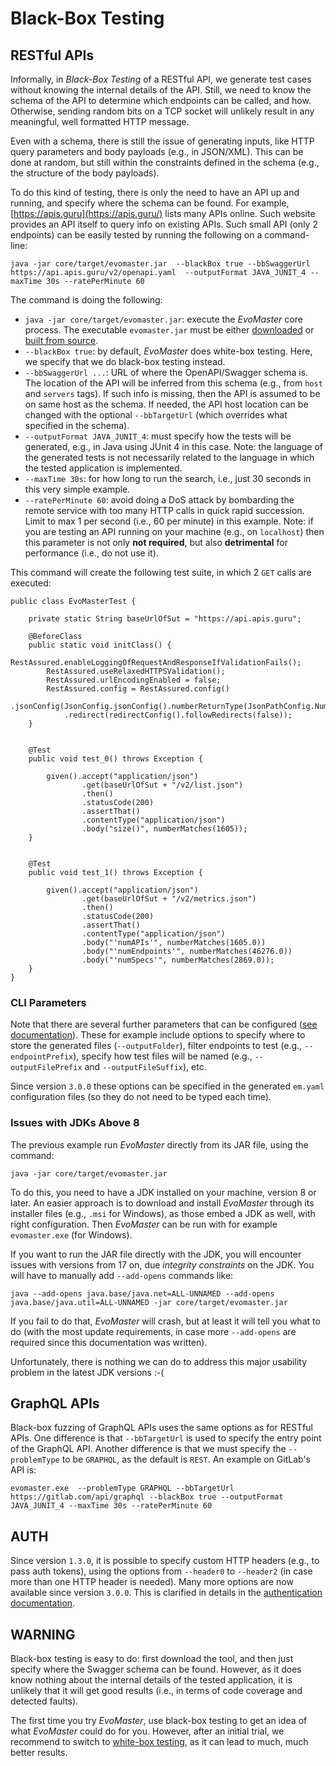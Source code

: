 # Black-Box Testing

## RESTful APIs

Informally, in *Black-Box Testing* of a RESTful API, we generate test cases without
knowing the internal details of the API.
Still, we need to know the schema of the API to determine which endpoints can be called,
and how.
Otherwise, sending random bits on a TCP socket will unlikely result in any meaningful, 
well formatted HTTP message.

Even with a schema, there is still the issue of generating inputs, like HTTP query parameters
and body payloads (e.g., in JSON/XML).
This can be done at random, but still within the constraints defined in the schema (e.g., the 
structure of the body payloads). 


To do this kind of testing, there is only the need to have an API up and running, and specify
where the schema can be found.
For example, [https://apis.guru](https://apis.guru/) lists many APIs online. 
Such website provides an API itself to query info on existing APIs.
Such small API (only 2 endpoints) can be easily tested by running the following on a command-line: 

```
java -jar core/target/evomaster.jar  --blackBox true --bbSwaggerUrl https://api.apis.guru/v2/openapi.yaml  --outputFormat JAVA_JUNIT_4 --maxTime 30s --ratePerMinute 60
```

The command is doing the following:

* `java -jar core/target/evomaster.jar`: execute the _EvoMaster_ core process. 
  The executable `evomaster.jar` must be either [downloaded](download.md) 
  or [built from source](build.md).
* `--blackBox true`: by default, _EvoMaster_ does white-box testing. Here, we specify that
  we do black-box testing instead.
* `--bbSwaggerUrl ...`: URL of where the OpenAPI/Swagger schema is. The location of the API will be inferred from this schema (e.g., from `host` and `servers` tags). If such info is missing, then the API is assumed to be on same host as the schema. If needed, the API host location can be changed with the optional `--bbTargetUrl` (which overrides what specified in the schema).   
* `--outputFormat JAVA_JUNIT_4`: must specify how the tests will be generated, e.g., in Java
  using JUnit 4 in this case. Note: the language of the generated tests is not necessarily related
  to the language in which the tested application is implemented. 
* `--maxTime 30s`: for how long to run the search, i.e., just 30 seconds in this very simple example.
* `--ratePerMinute 60`: avoid doing a DoS attack by bombarding the remote service with too many HTTP calls in quick rapid succession. Limit to max 1 per second (i.e., 60 per minute) in this example. Note: if you are testing an API running on your machine (e.g., on `localhost`) then this parameter is not only __not required__, but also __detrimental__ for performance (i.e., do not use it).

This command will create the following test suite, in which 2 `GET` calls are executed:

```
public class EvoMasterTest {

    private static String baseUrlOfSut = "https://api.apis.guru";
    
    @BeforeClass
    public static void initClass() {
        RestAssured.enableLoggingOfRequestAndResponseIfValidationFails();
        RestAssured.useRelaxedHTTPSValidation();
        RestAssured.urlEncodingEnabled = false;
        RestAssured.config = RestAssured.config()
            .jsonConfig(JsonConfig.jsonConfig().numberReturnType(JsonPathConfig.NumberReturnType.DOUBLE))
            .redirect(redirectConfig().followRedirects(false));
    }

    
    @Test
    public void test_0() throws Exception {
        
        given().accept("application/json")
                .get(baseUrlOfSut + "/v2/list.json")
                .then()
                .statusCode(200)
                .assertThat()
                .contentType("application/json")
                .body("size()", numberMatches(1605));
    }
    
    
    @Test
    public void test_1() throws Exception {
        
        given().accept("application/json")
                .get(baseUrlOfSut + "/v2/metrics.json")
                .then()
                .statusCode(200)
                .assertThat()
                .contentType("application/json")
                .body("'numAPIs'", numberMatches(1605.0))
                .body("'numEndpoints'", numberMatches(46276.0))
                .body("'numSpecs'", numberMatches(2869.0));
    }
}
```

### CLI Parameters

Note that there are several further parameters that can be configured ([see documentation](./options.md)).
These for example include options to specify where to store the generated files (`--outputFolder`), filter endpoints to test (e.g., `--endpointPrefix`), specify how test files will be named (e.g., `--outputFilePrefix` and `--outputFileSuffix`), etc.

Since version `3.0.0` these options can be specified in the generated `em.yaml` configuration files (so they do not need to be typed each time). 


### Issues with JDKs Above 8

The previous example run _EvoMaster_ directly from its JAR file, using the command:

```java -jar core/target/evomaster.jar```

To do this, you need to have a JDK installed on your machine, version 8 or later. 
An easier approach is to download and install _EvoMaster_ through its installer files (e.g., `.msi` for Windows), as those embed a JDK as well, with right configuration.
Then _EvoMaster_ can be run with for example `evomaster.exe` (for Windows).

If you want to run the JAR file directly with the JDK, you will encounter issues with versions from 17 on, due _integrity constraints_ on the JDK. 
You will have to manually add `--add-opens` commands like:

```java --add-opens java.base/java.net=ALL-UNNAMED --add-opens java.base/java.util=ALL-UNNAMED -jar core/target/evomaster.jar ```

If you fail to do that, _EvoMaster_ will crash, but at least it will tell you what to do (with the most update requirements, in case more `--add-opens` are required since this documentation was written).

Unfortunately, there is nothing we can do to address this major usability problem in the latest JDK versions :-( 

## GraphQL APIs

Black-box fuzzing of GraphQL APIs uses the same options as for RESTful APIs.
One difference is that `--bbTargetUrl` is used to specify the entry point of the GraphQL API.
Another difference is that we must specify the `--problemType` to be `GRAPHQL`, as the default is `REST`.
An example on GitLab's API is:

```
evomaster.exe  --problemType GRAPHQL --bbTargetUrl https://gitlab.com/api/graphql --blackBox true --outputFormat JAVA_JUNIT_4 --maxTime 30s --ratePerMinute 60
```


## AUTH

Since version `1.3.0`, it is possible to specify custom HTTP headers (e.g., to pass auth tokens), using the options from `--header0` to `--header2` (in case more than one HTTP header is needed). 
Many more options are now available since version `3.0.0`.
This is clarified in details in the [authentication documentation](auth.md).



## WARNING

Black-box testing is easy to do: first download the tool, and then just specify where the Swagger schema
can be found.
However, as it does know nothing about the internal details of the tested application, it is 
unlikely that it will get good results (i.e., in terms of code coverage and detected faults).

The first time you try _EvoMaster_, use black-box testing to get an idea of what _EvoMaster_
could do for you.
However, after an initial trial, we recommend to switch to [white-box testing](whitebox.md),
as it can lead to much, much better results.
